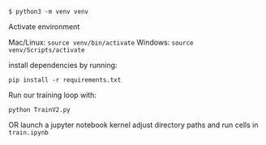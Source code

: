 ```$ python3 -m venv venv```

Activate environment


Mac/Linux:
```source venv/bin/activate```
Windows:
```source venv/Scripts/activate```

install dependencies by running:

``` pip install -r requirements.txt ```

Run our training loop with: 

```python TrainV2.py```

OR launch a jupyter notebook kernel adjust directory paths and run cells in `train.ipynb`


